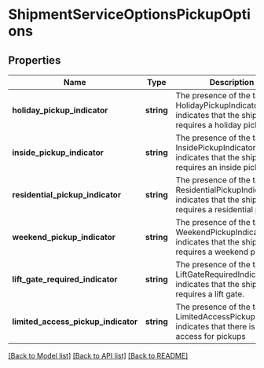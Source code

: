 # ShipmentServiceOptionsPickupOptions

## Properties
Name | Type | Description | Notes
------------ | ------------- | ------------- | -------------
**holiday_pickup_indicator** | **string** | The presence of the tag HolidayPickupIndicator indicates that the shipment requires a holiday pickup. | [optional] 
**inside_pickup_indicator** | **string** | The presence of the tag InsidePickupIndicator indicates that the shipment requires an inside pickup. | [optional] 
**residential_pickup_indicator** | **string** | The presence of the tag ResidentialPickupIndicator indicates that the shipment requires a residential pickup. | [optional] 
**weekend_pickup_indicator** | **string** | The presence of the tag WeekendPickupIndicator indicates that the shipment requires a weekend pickup. | [optional] 
**lift_gate_required_indicator** | **string** | The presence of the tag LiftGateRequiredIndicator indicates that the shipment requires a lift gate. | [optional] 
**limited_access_pickup_indicator** | **string** | The presence of the tag LimitedAccessPickupIndicator indicates that there is limited access for pickups | [optional] 

[[Back to Model list]](../../README.md#documentation-for-models) [[Back to API list]](../../README.md#documentation-for-api-endpoints) [[Back to README]](../../README.md)

